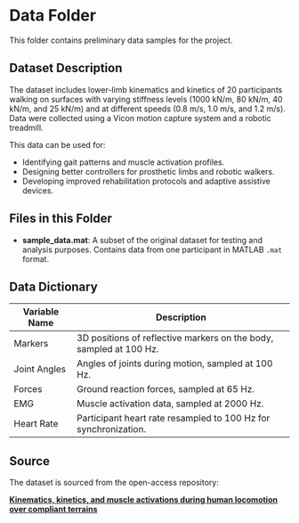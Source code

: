 # Data Folder

This folder contains preliminary data samples for the project.

## Dataset Description

The dataset includes lower-limb kinematics and kinetics of 20 participants walking on surfaces with varying stiffness levels (1000 kN/m, 80 kN/m, 40 kN/m, and 25 kN/m) and at different speeds (0.8 m/s, 1.0 m/s, and 1.2 m/s). Data were collected using a Vicon motion capture system and a robotic treadmill.

This data can be used for:
- Identifying gait patterns and muscle activation profiles.
- Designing better controllers for prosthetic limbs and robotic walkers.
- Developing improved rehabilitation protocols and adaptive assistive devices.

## Files in this Folder

- **sample_data.mat**: A subset of the original dataset for testing and analysis purposes. Contains data from one participant in MATLAB `.mat` format.

## Data Dictionary

| **Variable Name**    | **Description**                                                                                      |
|-----------------------|----------------------------------------------------------------------------------------------------|
| Markers              | 3D positions of reflective markers on the body, sampled at 100 Hz.                                  |
| Joint Angles         | Angles of joints during motion, sampled at 100 Hz.                                                  |
| Forces               | Ground reaction forces, sampled at 65 Hz.                                                          |
| EMG                  | Muscle activation data, sampled at 2000 Hz.                                                        |
| Heart Rate           | Participant heart rate resampled to 100 Hz for synchronization.                                     |

## Source

The dataset is sourced from the open-access repository:

[**Kinematics, kinetics, and muscle activations during human locomotion over compliant terrains**](https://springernature.figshare.com/articles/dataset/Kinematics_kinetics_and_muscle_activations_during_human_locomotion_over_compliant_terrains/27180288)

